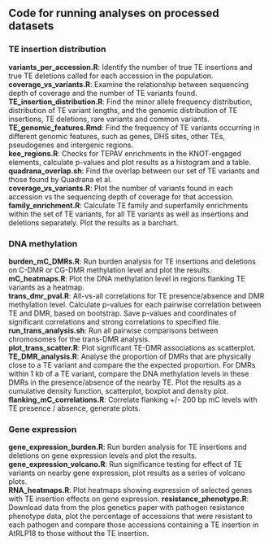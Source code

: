 ## Code for running analyses on processed datasets

### TE insertion distribution  
**variants_per_accession.R**: Identify the number of true TE insertions and true TE deletions called for each accession in the population.  
**coverage_vs_variants.R**: Examine the relationship between sequencing depth of coverage and the number of TE variants found.  
**TE_insertion_distribution.R**: Find the minor allele frequency distribution, distribution of TE variant lengths, and the genomic distribution of TE insertions, TE deletions, rare variants and common variants.  
**TE_genomic_features.Rmd**: Find the frequency of TE variants occurring in different genomic features, such as genes, DHS sites, other TEs, pseudogenes and intergenic regions.  
**kee_regions.R**: Checks for TEPAV enrichments in the KNOT-engaged elements, calculate p-values and plot results as a histogram and a table.  
**quadrana_overlap.sh**: Find the overlap between our set of TE variants and those found by Quadrana et al.  
**coverage_vs_variants.R**: Plot the number of variants found in each accession vs the sequencing depth of coverage for that accession.  
**family_enrichment.R**: Calculate TE family and superfamily enrichments within the set of TE variants, for all TE variants as well as insertions and deletions separately. Plot the results as a barchart.  

### DNA methylation    
**burden_mC_DMRs.R**: Run burden analysis for TE insertions and deletions on C-DMR or CG-DMR methylation level and plot the results.  
**mC_heatmaps.R**: Plot the DNA methylation level in regions flanking TE variants as a heatmap.  
**trans_dmr_pval.R**: All-vs-all correlations for TE presence/absence and DMR methylation level. Calculate p-values for each pairwise correlation between TE and DMR, based on bootstrap. Save p-values and coordinates of significant correlations and strong correlations to specified file.  
**run_trans_analysis.sh**: Run all pairwise comparisons between chromosomes for the trans-DMR analysis.  
**plot_trans_scatter.R**: Plot significant TE-DMR associations as scatterplot.  
**TE_DMR_analysis.R**: Analyse the proportion of DMRs that are physically close to a TE variant and compare the the expected proportion. For DMRs within 1 kb of a TE variant, compare the DNA methylation levels in these DMRs in the presence/absence of the nearby TE. Plot the results as a cumulative density function, scatterplot, boxplot and density plot.  
**flanking_mC_correlations.R**: Correlate flanking +/- 200 bp mC levels with TE presence / absence, generate plots.  

### Gene expression  
**gene_expression_burden.R**: Run burden analysis for TE insertions and deletions on gene expression levels and plot the results.  
**gene_expression_volcano.R**: Run significance testing for effect of TE variants on nearby gene expression, plot results as a series of volcano plots.  
**RNA_heatmaps.R**: Plot heatmaps showing expression of selected genes with TE insertion effects on gene expression.
**resistance_phenotype.R**:  Download data from the plos genetics paper with pathogen resistance phenotype data, plot the percentage of accessions that were resistant to each pathogen and compare those accessions containing a TE insertion in AtRLP18 to those without the TE insertion.  